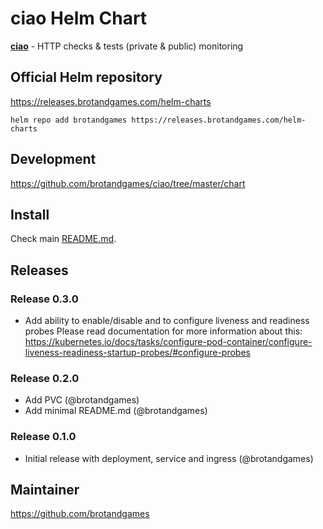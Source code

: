 # ciao Helm Chart

**[ciao](https://www.brotandgames.com/ciao/)** - HTTP checks & tests (private & public) monitoring

## Official Helm repository

https://releases.brotandgames.com/helm-charts

`helm repo add brotandgames https://releases.brotandgames.com/helm-charts`

## Development

https://github.com/brotandgames/ciao/tree/master/chart

## Install

Check main [README.md](https://github.com/brotandgames/ciao/tree/master/README.md).

## Releases

### Release 0.3.0

* Add ability to enable/disable and to configure liveness and readiness probes
Please read documentation for more information about this:
https://kubernetes.io/docs/tasks/configure-pod-container/configure-liveness-readiness-startup-probes/#configure-probes

### Release 0.2.0

* Add PVC (@brotandgames)
* Add minimal README.md (@brotandgames)

### Release 0.1.0

* Initial release with deployment, service and ingress (@brotandgames)

## Maintainer

https://github.com/brotandgames
